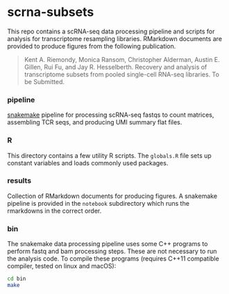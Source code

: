 # scrna-subsets

This repo contains a scRNA-seq data processing pipeline and scripts for analysis for transcriptome resampling libraries. RMarkdown documents are provided to produce figures from the following publication.


>Kent A. Riemondy, Monica Ransom, Christopher Alderman, Austin E. Gillen, Rui Fu, and Jay R. Hesselberth. Recovery and analysis of transcriptome subsets from pooled single-cell RNA-seq libraries. To be Submitted.


### pipeline

[snakemake](https://snakemake.readthedocs.io/en/stable/) pipeline for processing scRNA-seq fastqs to count matrices, assembling TCR seqs, and producing UMI summary flat files. 

### R

This directory contains a few utility R scripts. The `globals.R` file sets up constant variables and loads commonly used packages.

### results

Collection of RMarkdown documents for producing figures. A snakemake pipeline is provided in the `notebook` subdirectory which runs the rmarkdowns in the correct order. 

### bin 

The snakemake data processing pipeline uses some C++ programs to perform fastq and bam processing steps. These are not necessary to run the analysis code. To compile these programs (requires C++11 compatible compiler, tested on linux and macOS):

```bash
cd bin
make
```
